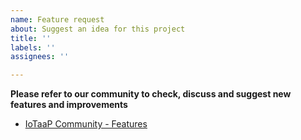```yaml
---
name: Feature request
about: Suggest an idea for this project
title: ''
labels: ''
assignees: ''

---
```


**Please refer to our community to check, discuss and suggest new features and improvements**
- [IoTaaP Community - Features](https://community.iotaap.io/c/iotaap-os/features)
